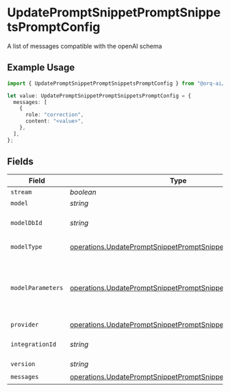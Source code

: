# UpdatePromptSnippetPromptSnippetsPromptConfig

A list of messages compatible with the openAI schema

## Example Usage

```typescript
import { UpdatePromptSnippetPromptSnippetsPromptConfig } from "@orq-ai/node/models/operations";

let value: UpdatePromptSnippetPromptSnippetsPromptConfig = {
  messages: [
    {
      role: "correction",
      content: "<value>",
    },
  ],
};
```

## Fields

| Field                                                                                                                                      | Type                                                                                                                                       | Required                                                                                                                                   | Description                                                                                                                                |
| ------------------------------------------------------------------------------------------------------------------------------------------ | ------------------------------------------------------------------------------------------------------------------------------------------ | ------------------------------------------------------------------------------------------------------------------------------------------ | ------------------------------------------------------------------------------------------------------------------------------------------ |
| `stream`                                                                                                                                   | *boolean*                                                                                                                                  | :heavy_minus_sign:                                                                                                                         | N/A                                                                                                                                        |
| `model`                                                                                                                                    | *string*                                                                                                                                   | :heavy_minus_sign:                                                                                                                         | N/A                                                                                                                                        |
| `modelDbId`                                                                                                                                | *string*                                                                                                                                   | :heavy_minus_sign:                                                                                                                         | The id of the resource                                                                                                                     |
| `modelType`                                                                                                                                | [operations.UpdatePromptSnippetPromptSnippetsModelType](../../models/operations/updatepromptsnippetpromptsnippetsmodeltype.md)             | :heavy_minus_sign:                                                                                                                         | The type of the model                                                                                                                      |
| `modelParameters`                                                                                                                          | [operations.UpdatePromptSnippetPromptSnippetsModelParameters](../../models/operations/updatepromptsnippetpromptsnippetsmodelparameters.md) | :heavy_minus_sign:                                                                                                                         | Model Parameters: Not all parameters apply to every model                                                                                  |
| `provider`                                                                                                                                 | [operations.UpdatePromptSnippetPromptSnippetsProvider](../../models/operations/updatepromptsnippetpromptsnippetsprovider.md)               | :heavy_minus_sign:                                                                                                                         | N/A                                                                                                                                        |
| `integrationId`                                                                                                                            | *string*                                                                                                                                   | :heavy_minus_sign:                                                                                                                         | The id of the resource                                                                                                                     |
| `version`                                                                                                                                  | *string*                                                                                                                                   | :heavy_minus_sign:                                                                                                                         | N/A                                                                                                                                        |
| `messages`                                                                                                                                 | [operations.UpdatePromptSnippetPromptSnippetsMessages](../../models/operations/updatepromptsnippetpromptsnippetsmessages.md)[]             | :heavy_check_mark:                                                                                                                         | N/A                                                                                                                                        |
